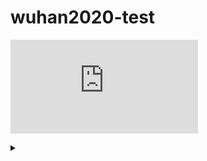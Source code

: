 # wuhan2020-test

![Alt text](https://g.gravizo.com/source/custom_mark1?https%3A%2F%2Fraw.githubusercontent.com%wuhan2020%wuhan2020-test%2Fmaster%2FREADME.md)
<details> 
<summary></summary>
custom_mark1

@startuml
!includeurl https://raw.githubusercontent.com/RicardoNiepel/C4-PlantUML/master/C4_Container.puml

'LAYOUT_AS_SKETCH()

Person(volunteer, "志愿者")

System_Boundary(database,"数据集合"){
    System(shimo, "石墨", "excel表单集合")
    System(github, "wuhan2020/wuhan2020", "yaml文件集合")
}

System_Boundary(data, "wuhan2020/data-sync"){
    System(dataFetcher, "数据获取模块", "")
    System_Boundary(dataParser, "数据解析模块"){
        System_Ext(pluginYML, "YAML插件")
        System_Ext(pluginXML, "XML插件")
        System_Ext(pluginCVS, "CVS插件")
        System_Ext(pluginOther, "...")
    }
}

System_Boundary(web, "wuhan2020/web-server"){
    System(webAPI, "rest-API 服务器", "")
    System(webFront, "web前端展示", "")
}

Rel(volunteer, shimo, "填写表单")
Rel(shimo, dataFetcher, "原始数据获取")
Rel(dataFetcher, pluginYML,"数据解析")
Rel(dataFetcher, pluginXML,"数据解析")
Rel(dataFetcher, pluginCVS,"数据解析")
Rel(dataFetcher, pluginOther,"数据解析")
Rel(pluginYML, github, "yaml文件更新")
Rel(webAPI, github, "获取数据")
Rel(webFront, webAPI, "渲染页面")
@enduml

custom_mark1
</details>
